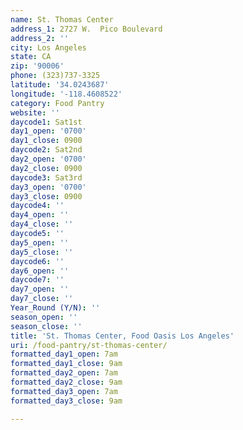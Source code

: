 ```yaml
---
name: St. Thomas Center
address_1: 2727 W.  Pico Boulevard
address_2: ''
city: Los Angeles
state: CA
zip: '90006'
phone: (323)737-3325
latitude: '34.0243687'
longitude: '-118.4608522'
category: Food Pantry
website: ''
daycode1: Sat1st
day1_open: '0700'
day1_close: 0900
daycode2: Sat2nd
day2_open: '0700'
day2_close: 0900
daycode3: Sat3rd
day3_open: '0700'
day3_close: 0900
daycode4: ''
day4_open: ''
day4_close: ''
daycode5: ''
day5_open: ''
day5_close: ''
daycode6: ''
day6_open: ''
daycode7: ''
day7_open: ''
day7_close: ''
Year_Round (Y/N): ''
season_open: ''
season_close: ''
title: 'St. Thomas Center, Food Oasis Los Angeles'
uri: /food-pantry/st-thomas-center/
formatted_day1_open: 7am
formatted_day1_close: 9am
formatted_day2_open: 7am
formatted_day2_close: 9am
formatted_day3_open: 7am
formatted_day3_close: 9am

---
```

